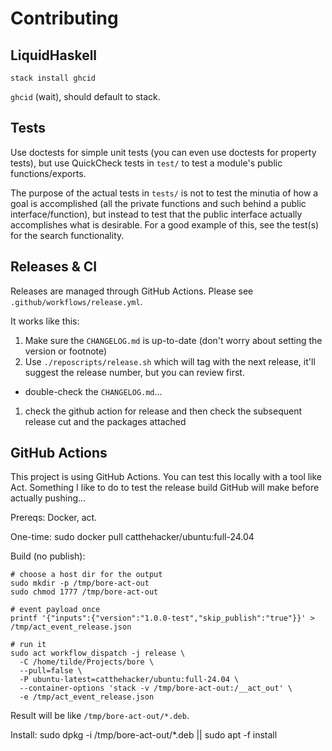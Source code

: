 # Contributing

## LiquidHaskell

`stack install ghcid`

`ghcid` (wait), should default to stack.

## Tests

Use doctests for simple unit tests (you can even use doctests for property tests), but use
QuickCheck tests in `test/` to test a module's public functions/exports.

The purpose of the actual tests in `tests/` is not to test the minutia of how a goal is
accomplished (all the private functions and such behind a public interface/function), but
instead to test that the public interface actually accomplishes what is desirable.  For a
good example of this, see the test(s) for the search functionality.

## Releases & CI

Releases are managed through GitHub Actions. Please see `.github/workflows/release.yml`.

It works like this:

1. Make sure the `CHANGELOG.md` is up-to-date (don't worry about setting the version or footnote)
1. Use `./reposcripts/release.sh` which will tag with the next release, it'll suggest the release number, but you can review first.

  * double-check the `CHANGELOG.md`...

1. check the github action for release and then check the subsequent release cut and the packages attached

## GitHub Actions

This project is using GitHub Actions. You can test this locally with a tool like Act. Something I like to do to test the release build GitHub will make before actually pushing...

Prereqs: Docker, act.

One-time:
    sudo docker pull catthehacker/ubuntu:full-24.04

Build (no publish):

```
# choose a host dir for the output
sudo mkdir -p /tmp/bore-act-out
sudo chmod 1777 /tmp/bore-act-out

# event payload once
printf '{"inputs":{"version":"1.0.0-test","skip_publish":"true"}}' > /tmp/act_event_release.json

# run it
sudo act workflow_dispatch -j release \ 
  -C /home/tilde/Projects/bore \
  --pull=false \
  -P ubuntu-latest=catthehacker/ubuntu:full-24.04 \
  --container-options 'stack -v /tmp/bore-act-out:/__act_out' \
  -e /tmp/act_event_release.json
```


Result will be like `/tmp/bore-act-out/*.deb`.

Install:
    sudo dpkg -i /tmp/bore-act-out/*.deb || sudo apt -f install

